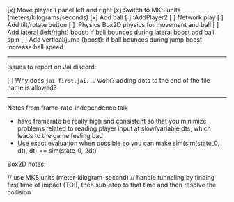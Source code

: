 [x] Move player 1 panel left and right
[x] Switch to MKS units (meters/kilograms/seconds)
[x] Add ball 
[ ] :AddPlayer2
[ ] Network play
[ ] Add tilt/rotate button
[ ] :Physics Box2D physics for movement and ball
[ ] Add lateral (left/right) boost: if ball bounces during lateral boost add ball spin
[ ] Add vertical/jump (boost): if ball bounces during jump boost increase ball speed























---

Issues to report on Jai discord:

[ ] Why does `jai first.jai...` work? adding dots to the end of the file name is allowed? 


---

Notes from frame-rate-independence talk

- have framerate be really high and consistent so that you minimize problems related to reading player input at slow/variable dts, which leads to the game feeling bad
- Use exact evaluation when possible so you can make sim(sim(state_0, dt), dt) == sim(state_0, 2dt)

Box2D notes:

// use MKS units (meter-kilogram-second)
// handle tunneling by finding first time of impact (TOI), then sub-step to that time and then resolve the collision
